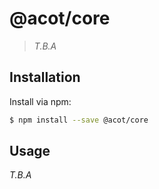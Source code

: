 # @acot/core

> _T.B.A_

## Installation

Install via npm:

```bash
$ npm install --save @acot/core
```

## Usage

_T.B.A_
